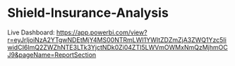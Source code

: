 # Shield-Insurance-Analysis
Live Dashboard:
https://app.powerbi.com/view?r=eyJrIjoiNzA2YTgwNDEtMjY4MS00NTRmLWI1YWItZDZmZjA3ZWQ1Yzc5IiwidCI6ImQ2ZWZhNTE3LTk3YjctNDk0Zi04ZTI5LWVmOWMxNmQzMjhmOCJ9&pageName=ReportSection
